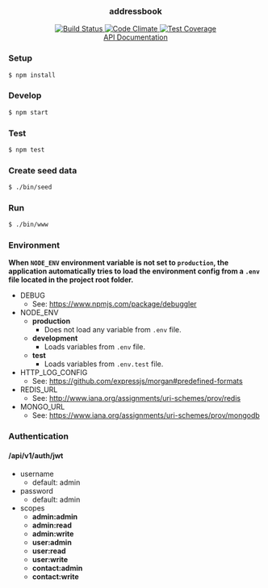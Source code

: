 <p align="center">
  <h3 align="center">addressbook</h3>

  <p align="center">
   <a href="https://circleci.com/gh/rodrigogs/addressbook">
    <img src="https://circleci.com/gh/rodrigogs/addressbook.svg" alt="Build Status">
   </a>

   <a href="https://codeclimate.com/github/rodrigogs/addressbook">
    <img src="https://codeclimate.com/github/rodrigogs/addressbook/badges/gpa.svg" alt="Code Climate">
   </a>

   <a href="https://codeclimate.com/github/rodrigogs/addressbook/coverage">
    <img src="https://codeclimate.com/github/rodrigogs/addressbook/badges/coverage.svg" alt="Test Coverage">
   </a>
   
   <br>
   <a href="https://addressbook-.herokuapp.com/docs">
    API Documentation
   </a>
  </p>
</p>

### Setup
```bash
$ npm install
```

### Develop
```bash
$ npm start
```

### Test
```bash
$ npm test
```

### Create seed data
```bash
$ ./bin/seed
```

### Run
```bash
$ ./bin/www
```

### Environment
**When `NODE_ENV` environment variable is not set to `production`, the application automatically tries to load the environment config from a `.env` file located in the project root folder.**
* DEBUG
  - See: https://www.npmjs.com/package/debuggler
* NODE_ENV
  - **production**
    - Does not load any variable from `.env` file.
  - **development**
    - Loads variables from `.env` file.
  - **test**
    - Loads variables from `.env.test` file.
* HTTP_LOG_CONFIG
  - See: https://github.com/expressjs/morgan#predefined-formats
* REDIS_URL
  - See: http://www.iana.org/assignments/uri-schemes/prov/redis
* MONGO_URL
  - See: https://www.iana.org/assignments/uri-schemes/prov/mongodb

### Authentication
#### /api/v1/auth/jwt
* username
  * default: admin
* password
  * default: admin
* scopes
  * **admin:admin**
  * **admin:read**
  * **admin:write**
  * **user:admin**
  * **user:read**
  * **user:write**
  * **contact:admin**
  * **contact:write**
